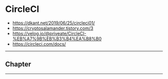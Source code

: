# CircleCI
- https://dkant.net/2019/06/25/circleci01/
- https://cryptosalamander.tistory.com/3
- https://velog.io/@priveate/CircleCI-%EB%A7%9B%EB%B3%B4%EA%B8%B0
- https://circleci.com/docs/
---
## Chapter
---
